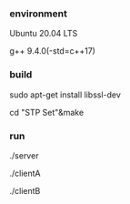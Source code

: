 ### environment
Ubuntu 20.04 LTS

g++ 9.4.0(-std=c++17)
### build
sudo apt-get install libssl-dev

cd "STP Set"&make
### run
./server

./clientA

./clientB
